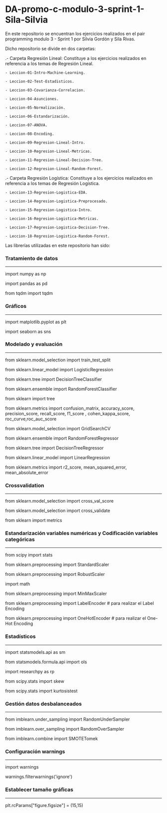 # DA-promo-c-modulo-3-sprint-1-Sila-Silvia

En este repositorio se encuentran los ejercicios realizados en el pair programming modulo 3 - Sprint 1 por Silvia Gordón y Sila Rivas. 

Dicho repositorio se divide en dos carpetas:

.- Carpeta Regresión Lineal: Constituye a los ejercicios realizados en referencia a los temas de Regresión Lineal.
    
    - Leccion-01-Intro-Machine-Learning.

    - Leccion-02-Test-Estadisticos.

    - Leccion-03-Covarianza-Correlacion.

    - Leccion-04-Asunciones.

    - Leccion-05-Normalización.

    - Leccion-06-Estandarización.

    - Leccion-07-ANOVA.

    - Leccion-08-Encoding.

    - Leccion-09-Regresion-Lineal-Intro.

    - Leccion-10-Regresion-Lineal-Metricas.

    - Leccion-11-Regresion-Lineal-Decision-Tree.

    - Leccion-12-Regresion-Lineal-Random-Forest.

.- Carpeta Regresión Logística: Constituye a los ejercicios realizados en referencia a los temas de Regresión Logística.
    
    - Leccion-13-Regresion-Logistica-EDA.

    - Leccion-14-Regresion-Logistica-Preprocesado.

    - Leccion-15-Regresion-Logistica-Intro.

    - Leccion-16-Regresion-Logistica-Metricas.

    - Leccion-17-Regresion-Logistica-Decision-Tree.

    - Leccion-18-Regresion-Logistica-Random-Forest.

Las librerías utilizadas en este repositorio han sido:

### Tratamiento de datos
------------------------------------------------------------------------------

import numpy as np

import pandas as pd

from tqdm import tqdm

### Gráficos
------------------------------------------------------------------------------

import matplotlib.pyplot as plt

import seaborn as sns

### Modelado y evaluación
------------------------------------------------------------------------------

from sklearn.model_selection import train_test_split

from sklearn.linear_model import LogisticRegression

from sklearn.tree import DecisionTreeClassifier

from sklearn.ensemble import RandomForestClassifier

from sklearn import tree

from sklearn.metrics import confusion_matrix, accuracy_score, precision_score, recall_score, f1_score , 
cohen_kappa_score, roc_curve,roc_auc_score

from sklearn.model_selection import GridSearchCV

from sklearn.ensemble import RandomForestRegressor

from sklearn.tree import DecisionTreeRegressor

from sklearn.linear_model import LinearRegression

from sklearn.metrics import r2_score, mean_squared_error, mean_absolute_error

###  Crossvalidation
------------------------------------------------------------------------------

from sklearn.model_selection import cross_val_score

from sklearn.model_selection import cross_validate

from sklearn import metrics

### Estandarización variables numéricas y Codificación variables categóricas
------------------------------------------------------------------------------

from scipy import stats

from sklearn.preprocessing import StandardScaler

from sklearn.preprocessing import RobustScaler

import math

from sklearn.preprocessing import MinMaxScaler

from sklearn.preprocessing import LabelEncoder # para realizar el Label Encoding 

from sklearn.preprocessing import OneHotEncoder  # para realizar el One-Hot Encoding

### Estadísticos
------------------------------------------------------------------------------

import statsmodels.api as sm

from statsmodels.formula.api import ols

import researchpy as rp

from scipy.stats import skew

from scipy.stats import kurtosistest

### Gestión datos desbalanceados
------------------------------------------------------------------------------

from imblearn.under_sampling import RandomUnderSampler

from imblearn.over_sampling import RandomOverSampler

from imblearn.combine import SMOTETomek

### Configuración warnings
------------------------------------------------------------------------------

import warnings

warnings.filterwarnings('ignore')

### Establecer tamaño gráficas
------------------------------------------------------------------------------

plt.rcParams["figure.figsize"] = (15,15)
